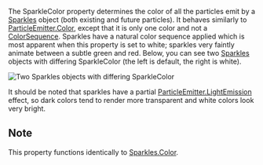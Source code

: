 The SparkleColor property determines the color of all the particles emit by a [Sparkles](https://developer.roblox.com/en-us/api-reference/class/Sparkles) object (both existing and future particles). It behaves similarly to [ParticleEmitter.Color](https://developer.roblox.com/en-us/api-reference/property/ParticleEmitter/Color), except that it is only one color and not a [ColorSequence](https://developer.roblox.com/en-us/api-reference/datatype/ColorSequence). Sparkles have a natural color sequence applied which is most apparent when this property is set to white; sparkles very faintly animate between a subtle green and red. Below, you can see two [Sparkles](https://developer.roblox.com/en-us/api-reference/class/Sparkles) objects with differing SparkleColor (the left is default, the right is white).

![Two Sparkles objects with differing SparkleColor](https://developer.roblox.com/assets/blt22f35a953a5b6687/Sparkles_SparkleColor.png)

It should be noted that sparkles have a partial [ParticleEmitter.LightEmission](https://developer.roblox.com/en-us/api-reference/property/ParticleEmitter/LightEmission) effect, so dark colors tend to render more transparent and white colors look very bright.

Note
----

This property functions identically to [Sparkles.Color](https://developer.roblox.com/en-us/api-reference/property/Sparkles/Color).